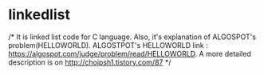# linkedlist
/* It is linked list code for C language.
   Also, it's explanation of ALGOSPOT's problem(HELLOWORLD).
   ALGOSTPOT's HELLOWORLD link : https://algospot.com/judge/problem/read/HELLOWORLD.
   A more detailed description is on http://chojpsh1.tistory.com/87 */
